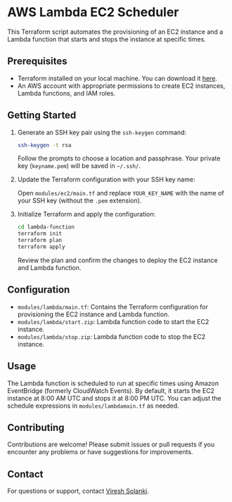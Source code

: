 # AWS Lambda EC2 Scheduler

This Terraform script automates the provisioning of an EC2 instance and a Lambda function that starts and stops the instance at specific times.

## Prerequisites

- Terraform installed on your local machine. You can download it [here](https://www.terraform.io/downloads.html).
- An AWS account with appropriate permissions to create EC2 instances, Lambda functions, and IAM roles.

## Getting Started

1. Generate an SSH key pair using the `ssh-keygen` command:

    ```bash
    ssh-keygen -t rsa
    ```

    Follow the prompts to choose a location and passphrase. Your private key (`keyname.pem`) will be saved in `~/.ssh/`.

2. Update the Terraform configuration with your SSH key name:

    Open `modules/ec2/main.tf` and replace `YOUR_KEY_NAME` with the name of your SSH key (without the `.pem` extension).

3. Initialize Terraform and apply the configuration:

    ```bash
    cd lambda-function
    terraform init
    terraform plan
    terraform apply
    ```

    Review the plan and confirm the changes to deploy the EC2 instance and Lambda function.

## Configuration

- `modules/lambda/main.tf`: Contains the Terraform configuration for provisioning the EC2 instance and Lambda function.
- `modules/lambda/start.zip`: Lambda function code to start the EC2 instance.
- `modules/lambda/stop.zip`: Lambda function code to stop the EC2 instance.

## Usage

The Lambda function is scheduled to run at specific times using Amazon EventBridge (formerly CloudWatch Events). By default, it starts the EC2 instance at 8:00 AM UTC and stops it at 8:00 PM UTC. You can adjust the schedule expressions in `modules/lambdamain.tf` as needed.


## Contributing

Contributions are welcome! Please submit issues or pull requests if you encounter any problems or have suggestions for improvements.

## Contact

For questions or support, contact [Viresh Solanki](mailto:vireshsolanki58@gmail.com).
